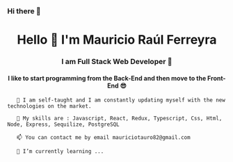 ### Hi there 👋
<h1 align="center">Hello 👋 I'm Mauricio Raúl Ferreyra</h1>
<h3 align="center">I am Full Stack Web Developer 🚀</h3>
<h4 align="center">I like to start programming from the Back-End and then move to the Front-End 😎</h4>

       🌱 I am self-taught and I am constantly updating myself with the new technologies on the market.

       💬 My skills are : Javascript, React, Redux, Typescript, Css, Html, Node, Express, Sequilize, PostgreSQL

       📫 You can contact me by email mauriciotauro82@gmail.com
       
       🌱 I’m currently learning ...
       
       

<!--
**MauricioRaulFerreyra/MauricioRaulFerreyra** is a ✨ _special_ ✨ repository because its `README.md` (this file) appears on your GitHub profile.

Here are some ideas to get you started:

- 🔭 I’m currently working on ...
- 🌱 I’m currently learning ...
- 👯 I’m looking to collaborate on ...
- 🤔 I’m looking for help with ...
- 💬 Ask me about ...
- 📫 How to reach me: ...
- 😄 Pronouns: ...
- ⚡ Fun fact: ...
-->
